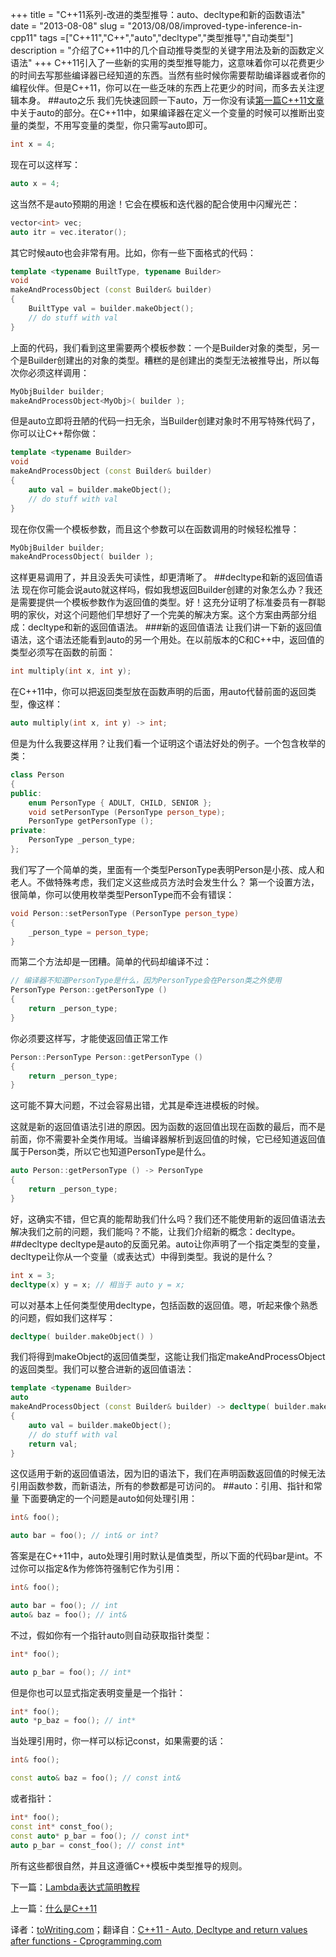 +++
title = "C++11系列-改进的类型推导：auto、decltype和新的函数语法"
date = "2013-08-08"
slug = "2013/08/08/improved-type-inference-in-cpp11"
tags =["C++11","C++","auto","decltype","类型推导","自动类型"]
description = "介绍了C++11中的几个自动推导类型的关键字用法及新的函数定义语法"
+++
C++11引入了一些新的实用的类型推导能力，这意味着你可以花费更少的时间去写那些编译器已经知道的东西。当然有些时候你需要帮助编译器或者你的编程伙伴。但是C++11，你可以在一些乏味的东西上花更少的时间，而多去关注逻辑本身。
##auto之乐
我们先快速回顾一下auto，万一你没有读[第一篇C++11文章][1]中关于auto的部分。在C++11中，如果编译器在定义一个变量的时候可以推断出变量的类型，不用写变量的类型，你只需写auto即可。
```cpp
int x = 4;
```
现在可以这样写：
```cpp
auto x = 4;
```
这当然不是auto预期的用途！它会在模板和迭代器的配合使用中闪耀光芒：
```cpp
vector<int> vec;
auto itr = vec.iterator();
```
其它时候auto也会非常有用。比如，你有一些下面格式的代码：
```cpp
template <typename BuiltType, typename Builder>
void
makeAndProcessObject (const Builder& builder)
{
    BuiltType val = builder.makeObject();
    // do stuff with val
}
```
上面的代码，我们看到这里需要两个模板参数：一个是Builder对象的类型，另一个是Builder创建出的对象的类型。糟糕的是创建出的类型无法被推导出，所以每次你必须这样调用：
```cpp
MyObjBuilder builder;
makeAndProcessObject<MyObj>( builder );
```
但是auto立即将丑陋的代码一扫无余，当Builder创建对象时不用写特殊代码了，你可以让C++帮你做：
```cpp
template <typename Builder>
void
makeAndProcessObject (const Builder& builder)
{
    auto val = builder.makeObject();
    // do stuff with val
}
```
现在你仅需一个模板参数，而且这个参数可以在函数调用的时候轻松推导：
```cpp
MyObjBuilder builder;
makeAndProcessObject( builder );
```
这样更易调用了，并且没丢失可读性，却更清晰了。
##decltype和新的返回值语法
现在你可能会说auto就这样吗，假如我想返回Builder创建的对象怎么办？我还是需要提供一个模板参数作为返回值的类型。好！这充分证明了标准委员有一群聪明的家伙，对这个问题他们早想好了一个完美的解决方案。这个方案由两部分组成：decltype和新的返回值语法。
###新的返回值语法
让我们讲一下新的返回值语法，这个语法还能看到auto的另一个用处。在以前版本的C和C++中，返回值的类型必须写在函数的前面：
```cpp
int multiply(int x, int y);
```
在C++11中，你可以把返回类型放在函数声明的后面，用auto代替前面的返回类型，像这样：
```cpp
auto multiply(int x, int y) -> int;
```
但是为什么我要这样用？让我们看一个证明这个语法好处的例子。一个包含枚举的类：
```cpp
class Person
{
public:
    enum PersonType { ADULT, CHILD, SENIOR };
    void setPersonType (PersonType person_type);
    PersonType getPersonType ();
private:
    PersonType _person_type;
};
```
我们写了一个简单的类，里面有一个类型PersonType表明Person是小孩、成人和老人。不做特殊考虑，我们定义这些成员方法时会发生什么？
第一个设置方法，很简单，你可以使用枚举类型PersonType而不会有错误：
```cpp
void Person::setPersonType (PersonType person_type)
{
    _person_type = person_type;
}
```
而第二个方法却是一团糟。简单的代码却编译不过：
```cpp
// 编译器不知道PersonType是什么，因为PersonType会在Person类之外使用
PersonType Person::getPersonType ()
{
    return _person_type;
}
```
你必须要这样写，才能使返回值正常工作
```cpp
Person::PersonType Person::getPersonType ()
{
    return _person_type;
}
```
这可能不算大问题，不过会容易出错，尤其是牵连进模板的时候。

这就是新的返回值语法引进的原因。因为函数的返回值出现在函数的最后，而不是前面，你不需要补全类作用域。当编译器解析到返回值的时候，它已经知道返回值属于Person类，所以它也知道PersonType是什么。
```cpp
auto Person::getPersonType () -> PersonType
{
    return _person_type;
}
```
好，这确实不错，但它真的能帮助我们什么吗？我们还不能使用新的返回值语法去解决我们之前的问题，我们能吗？不能，让我们介绍新的概念：decltype。
##decltype
decltype是auto的反面兄弟。auto让你声明了一个指定类型的变量，decltype让你从一个变量（或表达式）中得到类型。我说的是什么？
```cpp
int x = 3;
decltype(x) y = x; // 相当于 auto y = x;
```
可以对基本上任何类型使用decltype，包括函数的返回值。嗯，听起来像个熟悉的问题，假如我们这样写：
```cpp
decltype( builder.makeObject() )
```
我们将得到makeObject的返回值类型，这能让我们指定makeAndProcessObject的返回类型。我们可以整合进新的返回值语法：
```cpp
template <typename Builder>
auto
makeAndProcessObject (const Builder& builder) -> decltype( builder.makeObject() )
{
    auto val = builder.makeObject();
    // do stuff with val
    return val;
}
```
这仅适用于新的返回值语法，因为旧的语法下，我们在声明函数返回值的时候无法引用函数参数，而新语法，所有的参数都是可访问的。
##auto：引用、指针和常量
下面要确定的一个问题是auto如何处理引用：
```cpp
int& foo();

auto bar = foo(); // int& or int?
```
答案是在C++11中，auto处理引用时默认是值类型，所以下面的代码bar是int。不过你可以指定&作为修饰符强制它作为引用：
```cpp
int& foo();

auto bar = foo(); // int
auto& baz = foo(); // int&
```
不过，假如你有一个指针auto则自动获取指针类型：
```cpp
int* foo();

auto p_bar = foo(); // int*
```
但是你也可以显式指定表明变量是一个指针：
```cpp
int* foo();
auto *p_baz = foo(); // int*
```
当处理引用时，你一样可以标记const，如果需要的话：
```cpp
int& foo();

const auto& baz = foo(); // const int&
```
或者指针：
```cpp
int* foo();
const int* const_foo();
const auto* p_bar = foo(); // const int*
auto p_bar = const_foo(); // const int*
```
所有这些都很自然，并且这遵循C++模板中类型推导的规则。

下一篇：[Lambda表达式简明教程][3]

上一篇：[什么是C++11][1]

译者：[toWriting.com](/)；翻译自：[C++11 - Auto, Decltype and return values after functions - Cprogramming.com][2]

 [1]:/blog/2013/08/01/what-is-cpp11/
 [2]:http://www.cprogramming.com/c++11/c++11-auto-decltype-return-value-after-function.html
 [3]:/blog/2013/08/11/lambda-closures/

